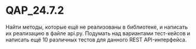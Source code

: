 # QAP_24.7.2
Найти методы, которые ещё не реализованы в библиотеке, и написать их реализацию в файле api.py. Подумать над вариантами тест-кейсов и написать ещё 10 различных тестов для данного REST API-интерфейса.
